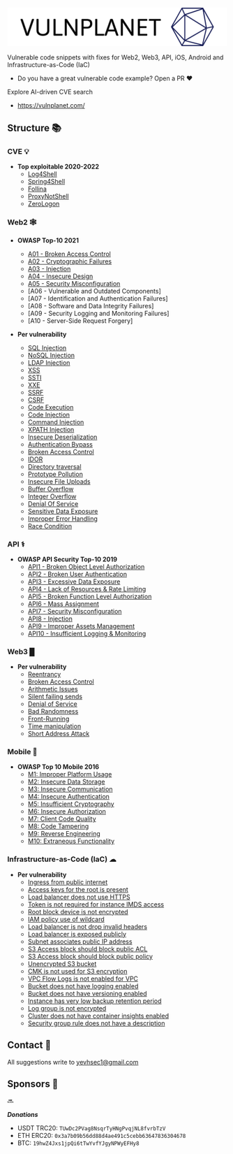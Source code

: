 ![VulnPlanet](logo.svg)

Vulnerable code snippets with fixes for Web2, Web3, API, iOS, Android and Infrastructure-as-Code (IaC)

- Do you have a great vulnerable code example? Open a PR ♥️


Explore AI-driven CVE search 

- https://vulnplanet.com/

## Structure 📚

### CVE 💡

 - **Top exploitable 2020-2022**
     - [Log4Shell](cve/CVE-2021-44228.md)
     - [Spring4Shell](cve/CVE-2022-22965.md)
     - [Follina](cve/CVE-2022-30190.md)
     - [ProxyNotShell](cve/CVE-2022-41082.md)
     - [ZeroLogon](cve/CVE-2020-1472.md)
     
### Web2 🕸
   
 - **OWASP Top-10 2021**
     - [A01 - Broken Access Control](web2/owasp/A01-Broken-Access-Control.md)
     - [A02 - Cryptographic Failures](web2/owasp/A02-Cryptographic-Failures.md)
     - [A03 - Injection](web2/owasp/A03-Injection.md)
     - [A04 - Insecure Design](web2/owasp/A04-Insecure-Design.md)
     - [A05 - Security Misconfiguration](web2/owasp/A05-Security-Misconfiguration.md)
     - [A06 - Vulnerable and Outdated Components]
     - [A07 - Identification and Authentication Failures]
     - [A08 - Software and Data Integrity Failures]
     - [A09 - Security Logging and Monitoring Failures]
     - [A10 - Server-Side Request Forgery]
   
 - **Per vulnerability**
     - [SQL Injection](web2/type/SQL.md)
     - [NoSQL Injection](web2/type/NoSQL.md)
     - [LDAP Injection](web2/type/LDAP.md)
     - [XSS](web2/type/xss.md)
     - [SSTI](web2/type/SSTI.md)
     - [XXE](web2/type/xxe.md)
     - [SSRF](web2/type/ssrf.md)
     - [CSRF](web2/type/csrf.md)
     - [Code Execution](web2/type/Code_Execution.md)
     - [Code Injection](web2/type/Code_Injection.md)
     - [Command Injection](web2/type/Command_Injection.md)
     - [XPATH Injection](web2/type/XPATH.md)
     - [Insecure Deserialization](web2/type/deserialization.md)
     - [Authentication Bypass](web2/type/Authentication_Bypass.md)
     - [Broken Access Control](web2/owasp/A01-Broken-Access-Control.md)
     - [IDOR](web2/type/IDOR.md)
     - [Directory traversal](web2/type/traversal.md)
     - [Prototype Pollution](web2/type/prototype_pullation.md)
     - [Insecure File Uploads](web2/type/file_upload.md)
     - [Buffer Overflow](web2/type/Buffer_Overflow.md)
     - [Integer Overflow](web2/type/Integer_Overflow.md)
     - [Denial Of Service](web2/type/DOS.md)
     - [Sensitive Data Exposure](web2/type/exposure.md)
     - [Improper Error Handling](web2/type/error.md)
     - [Race Condition](web2/type/race.md)
 
### API ⚕
 
   - **OWASP API Security Top-10 2019**
     - [API1 - Broken Object Level Authorization](api/owasp/API1-Broken-Object-Level-Authorization.md)
     - [API2 - Broken User Authentication](api/owasp/API2-Broken-User-Authentication.md)
     - [API3 - Excessive Data Exposure](api/owasp/API3-Excessive-Data-Exposure.md)
     - [API4 - Lack of Resources & Rate Limiting](api/owasp/API4-Lack-of-ResourcesRate.md)
     - [API5 - Broken Function Level Authorization](api/owasp/API5-Broken-Function-Level-Authorization.md)
     - [API6 - Mass Assignment](api/owasp/API6-Mass-Assignment.md)
     - [API7 - Security Misconfiguration](api/owasp/API7-Security-Misconfiguration.md)
     - [API8 - Injection](api/owasp/API8-Injection.md)
     - [API9 - Improper Assets Management](api/owasp/API9-Improper-Assets-Management.md)
     - [API10 - Insufficient Logging & Monitoring](api/owasp/API10-Insufficient-Logging-Monitoring.md)
   
### Web3 █
 
 - **Per vulnerability**
     - [Reentrancy](web3/Reentrancy.md)
     - [Broken Access Control](web3/Access_Control.md)
     - [Arithmetic Issues](web3/Arithmetic.md)
     - [Silent failing sends](web3/Unchecked.md)
     - [Denial of Service](web3/DOS.md)
     - [Bad Randomness](web3/Bad_Randomness.md)
     - [Front-Running](web3/Front_Running.md)
     - [Time manipulation](web3/Time_manipulation.md)
     - [Short Address Attack](web3/Short_Address_Attack.md)
 
 ### Mobile 📱
 
 - **OWASP Top 10 Mobile 2016**
     - [M1: Improper Platform Usage](mobile/owasp/Platform.md)
     - [M2: Insecure Data Storage](mobile/owasp/Data_Storage.md)
     - [M3: Insecure Communication](mobile/owasp/Communication.md)
     - [M4: Insecure Authentication](mobile/owasp/Authentication.md)
     - [M5: Insufficient Cryptography](mobile/owasp/Cryptography.md)
     - [M6: Insecure Authorization](mobile/owasp/Authorization.md)
     - [M7: Client Code Quality](mobile/owasp/Quality.md)
     - [M8: Code Tampering](mobile/owasp/Tampering.md)
     - [M9: Reverse Engineering](mobile/owasp/Reverse.md)
     - [M10: Extraneous Functionality](mobile/owasp/Extraneous.md)

### Infrastructure-as-Code (IaC) ☁
 
 - **Per vulnerability**
     - [Ingress from public internet](infra/sec_group.md)
     - [Access keys for the root is present](infra/root_keys.md)
     - [Load balancer does not use HTTPS](infra/load_balancer_https.md)
     - [Token is not required for instance IMDS access](infra/IMDS_access.md)
     - [Root block device is not encrypted](infra/root_block.md)
     - [IAM policy use of wildcard](infra/policy_wildcard.md)
     - [Load balancer is not drop invalid headers](infra/invalid_headers.md)
     - [Load balancer is exposed publicly](infra/balancer_exposed_publicly.md)
     - [Subnet associates public IP address](infra/subnet_associates.md)
     - [S3 Access block should block public ACL](infra/public_acls.md)
     - [S3 Access block should block public policy](infra/public_policies.md)
     - [Unencrypted S3 bucket](infra/unencrypted_S3.md)
     - [CMK is not used for S3 encryption](infra/CMK_S3.md)
     - [VPC Flow Logs is not enabled for VPC](infra/VPC_flow.md)
     - [Bucket does not have logging enabled](infra/bucket_logging.md)
     - [Bucket does not have versioning enabled](infra/bucket_versioning.md)
     - [Instance has very low backup retention period](infra/low_backup_retention.md)
     - [Log group is not encrypted](infra/log_group_encrypt.md)
     - [Cluster does not have container insights enabled](infra/container_insights.md)
     - [Security group rule does not have a description](infra/rule_description.md)

## Contact 📧

All suggestions write to yevhsec1@gmail.com

## Sponsors 🧙‍

🔜

***Donations***

- USDT TRC20: ```TUwDc2PVag8NsqrTyHNgPvqjNL8fvrbTzV```
- ETH ERC20: ```0x3a7b09b56dd88d4ae491c5cebb63647836304678```
- BTC: ```19hwZ4Jxs1jpQi6tTwYvfYJgyNPWyEFHy8```
